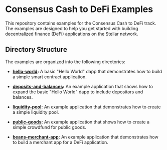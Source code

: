 # Consensus Cash to DeFi Examples

This repository contains examples for the Consensus Cash to DeFi track. The examples are designed to help you get started with building decentralized finance (DeFi) applications on the Stellar network.

## Directory Structure

The examples are organized into the following directories:

- **[hello-world](./hello-world):** A basic "Hello World" dapp that demonstrates how to build a simple smart contract application.

- **[deposits-and-balances](./deposits-and-balances):** An example application that shows how to expand the basic "Hello World" dapp to include depositors and balances.

- **[liquidity-pool](./liquidity-pool):** An example application that demonstrates how to create a simple liquidity pool.

- **[public-goods](./public-goods):** An example application that shows how to create a simple crowdfund for public goods.

- **[beans-merchant-app](./beans-merchant-app):** An example application that demonstrates how to build a merchant app for a DeFi application.

<!-- - **[proposal-and-design](./proposal-and-design):** An example application that demonstrates how to build a proposal and design mock-up for a DeFi application.

- **[component-example](./component-example):** An example application that shows how to create a component for a DeFi application. -->
